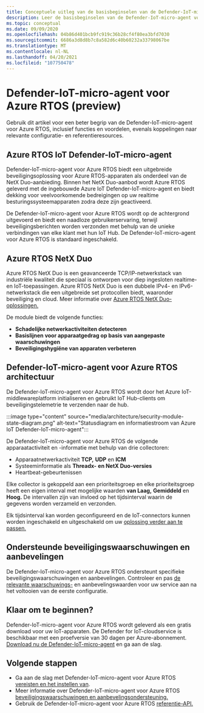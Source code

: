 ```yaml
---
title: Conceptuele uitleg van de basisbeginselen van de Defender-IoT-micro-agent voor Azure RTOS
description: Leer de basisbeginselen van de Defender-IoT-micro-agent voor Azure RTOS concepten en werkstroom.
ms.topic: conceptual
ms.date: 09/09/2020
ms.openlocfilehash: 04b86d401bcb9fc919c36b28cf4f80ea3bfd7030
ms.sourcegitcommit: 6686a3d8d8b7c8a582d6c40b60232a33798067be
ms.translationtype: MT
ms.contentlocale: nl-NL
ms.lasthandoff: 04/20/2021
ms.locfileid: "107750478"
---
```

# <a name="defender-iot-micro-agent-for-azure-rtos-preview"></a>Defender-IoT-micro-agent voor Azure RTOS (preview)

Gebruik dit artikel voor een beter begrip van de Defender-IoT-micro-agent voor Azure RTOS, inclusief functies en voordelen, evenals koppelingen naar relevante configuratie- en referentieresources. 

## <a name="azure-rtos-iot-defender-iot-micro-agent"></a>Azure RTOS IoT Defender-IoT-micro-agent

Defender-IoT-micro-agent voor Azure RTOS biedt een uitgebreide beveiligingsoplossing voor Azure RTOS-apparaten als onderdeel van de NetX Duo-aanbieding. Binnen het NetX Duo-aanbod wordt Azure RTOS geleverd met de ingebouwde Azure IoT Defender-IoT-micro-agent en biedt dekking voor veelvoorkomende bedreigingen op uw realtime besturingssysteemapparaten zodra deze zijn geactiveerd.

De Defender-IoT-micro-agent voor Azure RTOS wordt op de achtergrond uitgevoerd en biedt een naadloze gebruikerservaring, terwijl beveiligingsberichten worden verzonden met behulp van de unieke verbindingen van elke klant met hun IoT Hub. De Defender-IoT-micro-agent voor Azure RTOS is standaard ingeschakeld.  

## <a name="azure-rtos-netx-duo"></a>Azure RTOS NetX Duo

Azure RTOS NetX Duo is een geavanceerde TCP/IP-netwerkstack van industriële kwaliteit die speciaal is ontworpen voor diep ingesloten realtime- en IoT-toepassingen. Azure RTOS NetX Duo is een dubbele IPv4- en IPv6-netwerkstack die een uitgebreide set protocollen biedt, waaronder beveiliging en cloud. Meer informatie over [Azure RTOS NetX Duo-oplossingen.](/azure/rtos/netx-duo/)

De module biedt de volgende functies:

- **Schadelijke netwerkactiviteiten detecteren**
- **Basislijnen voor apparaatgedrag op basis van aangepaste waarschuwingen**
- **Beveiligingshygiëne van apparaten verbeteren**

## <a name="defender-iot-micro-agent-for-azure-rtos-architecture"></a>Defender-IoT-micro-agent voor Azure RTOS architectuur

De Defender-IoT-micro-agent voor Azure RTOS wordt door het Azure IoT-middlewareplatform initialiseren en gebruikt IoT Hub-clients om beveiligingstelemetrie te verzenden naar de hub.

:::image type="content" source="media/architecture/security-module-state-diagram.png" alt-text="Statusdiagram en informatiestroom van Azure IoT Defender-IoT-micro-agent":::

De Defender-IoT-micro-agent voor Azure RTOS de volgende apparaatactiviteit en -informatie met behulp van drie collectoren:
- Apparaatnetwerkactiviteit **TCP,** **UDP** en **ICM**
- Systeeminformatie als **Threadx-** **en NetX Duo-versies**
- Heartbeat-gebeurtenissen

Elke collector is gekoppeld aan een prioriteitsgroep en elke prioriteitsgroep heeft een eigen interval met mogelijke waarden **van Laag,** **Gemiddeld** en **Hoog.** De intervallen zijn van invloed op het tijdsinterval waarin de gegevens worden verzameld en verzonden.

Elk tijdsinterval kan worden geconfigureerd en de IoT-connectors kunnen worden ingeschakeld en uitgeschakeld om uw [oplossing verder aan te passen.](how-to-azure-rtos-security-module.md) 

## <a name="supported-security-alerts-and-recommendations"></a>Ondersteunde beveiligingswaarschuwingen en aanbevelingen

De Defender-IoT-micro-agent voor Azure RTOS ondersteunt specifieke beveiligingswaarschuwingen en aanbevelingen. Controleer en pas [de relevante waarschuwings-](concept-rtos-security-alerts-recommendations.md) en aanbevelingswaarden voor uw service aan na het voltooien van de eerste configuratie.

## <a name="ready-to-begin"></a>Klaar om te beginnen?

Defender-IoT-micro-agent voor Azure RTOS wordt geleverd als een gratis download voor uw IoT-apparaten. De Defender for IoT-cloudservice is beschikbaar met een proefversie van 30 dagen per Azure-abonnement. [Download nu de Defender-IoT-micro-agent](https://github.com/azure-rtos/azure-iot-preview/releases) en ga aan de slag. 

## <a name="next-steps"></a>Volgende stappen

- Ga aan de slag met Defender-IoT-micro-agent voor Azure RTOS [vereisten en het instellen van](quickstart-azure-rtos-security-module.md).
- Meer informatie over Defender-IoT-micro-agent voor Azure RTOS [beveiligingswaarschuwingen en aanbevelingsondersteuning.](concept-rtos-security-alerts-recommendations.md) 
- Gebruik de Defender-IoT-micro-agent voor Azure RTOS [referentie-API.](azure-rtos-security-module-api.md)